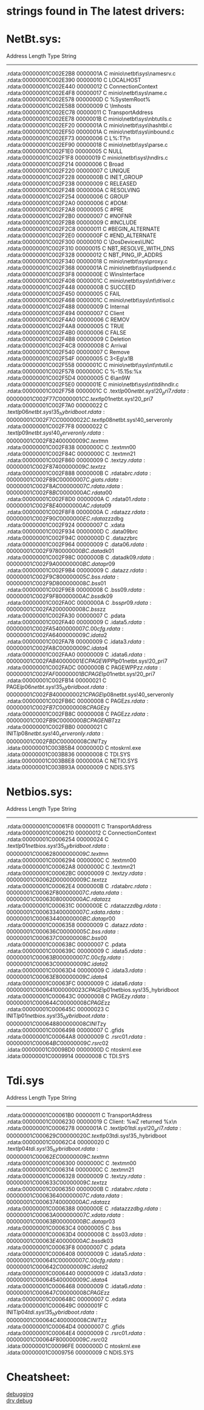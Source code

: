 # strings found in The latest drivers: 
# NetBt.sys:
Address                 Length   Type String                           
-------                 ------   ---- ------                           
.rdata:00000001C002E2B8 0000001A C    minio\\netbt\\sys\\namesrv.c     
.rdata:00000001C002E390 00000010 C    LOCALHOST                        
.rdata:00000001C002E440 00000012 C    ConnectionContext                
.rdata:00000001C002E4F8 00000017 C    minio\\netbt\\sys\\name.c        
.rdata:00000001C002E578 0000000D C    %SystemRoot%                     
.rdata:00000001C002E588 00000009 C    \\lmhosts                        
.rdata:00000001C002EC78 00000011 C    TransportAddress                 
.rdata:00000001C002EE78 0000001B C    minio\\netbt\\sys\\nbtutils.c    
.rdata:00000001C002EF20 0000001A C    minio\\netbt\\sys\\hashtbl.c     
.rdata:00000001C002EF50 0000001A C    minio\\netbt\\sys\\inbound.c     
.rdata:00000001C002EF73 00000006 C    L%:T?\n                          
.rdata:00000001C002EF90 00000018 C    minio\\netbt\\sys\\parse.c       
.rdata:00000001C002F1E0 00000005 C    NULL                             
.rdata:00000001C002F1F8 00000019 C    minio\\netbt\\sys\\hndlrs.c      
.rdata:00000001C002F214 00000006 C    Broad                            
.rdata:00000001C002F220 00000007 C    UNIQUE                           
.rdata:00000001C002F228 0000000B C    INET_GROUP                       
.rdata:00000001C002F238 00000009 C    RELEASED                         
.rdata:00000001C002F248 0000000A C    RESOLVING                        
.rdata:00000001C002F254 00000006 C    GROUP                            
.rdata:00000001C002F2A0 00000006 C    #DOM:                            
.rdata:00000001C002F2A8 00000005 C    #PRE                             
.rdata:00000001C002F2B0 00000007 C    #NOFNR                           
.rdata:00000001C002F2B8 00000009 C    #INCLUDE                         
.rdata:00000001C002F2C8 00000011 C    #BEGIN_ALTERNATE                 
.rdata:00000001C002F2E0 0000000F C    #END_ALTERNATE                   
.rdata:00000001C002F300 00000010 C    \\DosDevices\\UNC                
.rdata:00000001C002F310 00000015 C    NBT_RESOLVE_WITH_DNS             
.rdata:00000001C002F328 00000012 C    NBT_PING_IP_ADDRS                
.rdata:00000001C002F340 00000018 C    minio\\netbt\\sys\\proxy.c       
.rdata:00000001C002F368 0000001A C    minio\\netbt\\sys\\udpsend.c     
.rdata:00000001C002F3F8 0000000E C    WinsInterface                    
.rdata:00000001C002F408 0000001C C    minio\\netbt\\sys\\nt\\driver.c  
.rdata:00000001C002F448 00000008 C    SUCCEED                          
.rdata:00000001C002F450 00000005 C    FAIL                             
.rdata:00000001C002F468 0000001C C    minio\\netbt\\sys\\nt\\ntisol.c  
.rdata:00000001C002F488 00000009 C    Internal                         
.rdata:00000001C002F494 00000007 C    Client                           
.rdata:00000001C002F4A0 00000006 C    REMOV                            
.rdata:00000001C002F4A8 00000005 C    TRUE                             
.rdata:00000001C002F4B0 00000006 C    FALSE                            
.rdata:00000001C002F4B8 00000009 C    Deletion                         
.rdata:00000001C002F4C8 00000008 C    Arrival                          
.rdata:00000001C002F540 00000007 C    Remove                           
.rdata:00000001C002F54F 00000005 C    3<Eg\x1B                         
.rdata:00000001C002F558 0000001C C    minio\\netbt\\sys\\nt\\ntutil.c  
.rdata:00000001C002F578 0000000C C    %-15.15s:%x                      
.rdata:00000001C002F5D4 00000005 C    6\an9W                           
.rdata:00000001C002F5E0 0000001E C    minio\\netbt\\sys\\nt\\tdihndlr.c
.rdata:00000001C002F758 0000001C C    .text$lp00netbt.sys!20_pri7      
.rdata:00000001C002F77C 0000001C C    .text$lp01netbt.sys!20_pri7      
.rdata:00000001C002F7A0 00000022 C    .text$lp06netbt.sys!35_hybridboot
.rdata:00000001C002F7CC 00000022 C    .text$lp08netbt.sys!40_serveronly
.rdata:00000001C002F7F8 00000022 C    .text$lp09netbt.sys!40_serveronly
.rdata:00000001C002F824 00000009 C    .text$mn                         
.rdata:00000001C002F838 0000000C C    .text$mn$00                      
.rdata:00000001C002F84C 0000000C C    .text$mn$21                      
.rdata:00000001C002F860 00000009 C    .text$zy                         
.rdata:00000001C002F874 00000009 C    .text$zz                         
.rdata:00000001C002F888 0000000B C    .rdata$brc                       
.rdata:00000001C002F89C 00000007 C    .giats                           
.rdata:00000001C002F8AC 00000007 C    .rdata                           
.rdata:00000001C002F8BC 0000000A C    .rdata$00                        
.rdata:00000001C002F8D0 0000000A C    .rdata$01                        
.rdata:00000001C002F8E4 0000000A C    .rdata$09                        
.rdata:00000001C002F8F8 0000000A C    .rdata$zz                        
.rdata:00000001C002F90C 0000000E C    .rdata$zzzdbg                    
.rdata:00000001C002F924 00000007 C    .xdata                           
.rdata:00000001C002F934 0000000D C    .data$09$brc                     
.rdata:00000001C002F94C 0000000D C    .data$zz$brc                     
.rdata:00000001C002F964 00000009 C    .data$06                         
.rdata:00000001C002F978 0000000B C    .data$dk01                       
.rdata:00000001C002F98C 0000000B C    .data$dk09                       
.rdata:00000001C002F9A0 0000000B C    .data$pr09                       
.rdata:00000001C002F9B4 00000009 C    .data$zz                         
.rdata:00000001C002F9C8 00000005 C    .bss                             
.rdata:00000001C002F9D8 00000008 C    .bss$01                          
.rdata:00000001C002F9E8 00000008 C    .bss$09                          
.rdata:00000001C002F9F8 0000000A C    .bss$dk09                        
.rdata:00000001C002FA0C 0000000A C    .bss$pr09                        
.rdata:00000001C002FA20 00000008 C    .bss$zz                          
.rdata:00000001C002FA30 00000007 C    .pdata                           
.rdata:00000001C002FA40 00000009 C    .idata$5                         
.rdata:00000001C002FA54 00000007 C    .00cfg                           
.rdata:00000001C002FA64 00000009 C    .idata$2                         
.rdata:00000001C002FA78 00000009 C    .idata$3                         
.rdata:00000001C002FA8C 00000009 C    .idata$4                         
.rdata:00000001C002FAA0 00000009 C    .idata$6                         
.rdata:00000001C002FAB4 0000001E C    PAGEWPP$lp01netbt.sys!20_pri7    
.rdata:00000001C002FADC 0000000B C    PAGEWPP$zz                       
.rdata:00000001C002FAF0 0000001B C    PAGE$lp01netbt.sys!20_pri7       
.rdata:00000001C002FB14 00000021 C    PAGE$lp06netbt.sys!35_hybridboot 
.rdata:00000001C002FB40 00000021 C    PAGE$lp08netbt.sys!40_serveronly 
.rdata:00000001C002FB6C 00000008 C    PAGE$zs                          
.rdata:00000001C002FB7C 00000008 C    PAGE$zy                          
.rdata:00000001C002FB8C 00000008 C    PAGE$zz                          
.rdata:00000001C002FB9C 0000000B C    PAGENBT$zz                       
.rdata:00000001C002FBB0 00000021 C    INIT$lp08netbt.sys!40_serveronly 
.rdata:00000001C002FBDC 00000008 C    INIT$zy                                                  
.idata:00000001C003B5B4 0000000D C    ntoskrnl.exe                     
.idata:00000001C003B836 00000008 C    TDI.SYS                          
.idata:00000001C003B8E8 0000000A C    NETIO.SYS                        
.idata:00000001C003B93A 00000009 C    NDIS.SYS 
# Netbios.sys:
Address                 Length   Type String                             
-------                 ------   ---- ------                             
.rdata:00000001C00061F8 00000011 C    TransportAddress                   
.rdata:00000001C0006210 00000012 C    ConnectionContext                  
.rdata:00000001C0006254 00000024 C    .text$lp01netbios.sys!35_hybridboot
.rdata:00000001C0006280 00000009 C    .text$mn                           
.rdata:00000001C0006294 0000000C C    .text$mn$00                        
.rdata:00000001C00062A8 0000000C C    .text$mn$21                        
.rdata:00000001C00062BC 00000009 C    .text$zy                           
.rdata:00000001C00062D0 00000009 C    .text$zz                           
.rdata:00000001C00062E4 0000000B C    .rdata$brc                         
.rdata:00000001C00062F8 00000007 C    .rdata                             
.rdata:00000001C0006308 0000000A C    .rdata$zz                          
.rdata:00000001C000631C 0000000E C    .rdata$zzzdbg                      
.rdata:00000001C0006334 00000007 C    .xdata                             
.rdata:00000001C0006344 0000000B C    .data$pr00                         
.rdata:00000001C0006358 00000009 C    .data$zz                           
.rdata:00000001C000636C 00000005 C    .bss                               
.rdata:00000001C000637C 00000008 C    .bss$00                            
.rdata:00000001C000638C 00000007 C    .pdata                             
.rdata:00000001C000639C 00000009 C    .idata$5                           
.rdata:00000001C00063B0 00000007 C    .00cfg                             
.rdata:00000001C00063C0 00000009 C    .idata$2                           
.rdata:00000001C00063D4 00000009 C    .idata$3                           
.rdata:00000001C00063E8 00000009 C    .idata$4                           
.rdata:00000001C00063FC 00000009 C    .idata$6                           
.rdata:00000001C0006410 00000023 C    PAGE$lp01netbios.sys!35_hybridboot 
.rdata:00000001C000643C 00000008 C    PAGE$zy                            
.rdata:00000001C000644C 00000008 C    PAGE$zz                            
.rdata:00000001C000645C 00000023 C    INIT$lp01netbios.sys!35_hybridboot 
.rdata:00000001C0006488 00000008 C    INIT$zy                            
.rdata:00000001C0006498 00000007 C    .gfids                             
.rdata:00000001C00064A8 00000009 C    .rsrc$01                           
.rdata:00000001C00064BC 00000009 C    .rsrc$02                           
.idata:00000001C00098D0 0000000D C    ntoskrnl.exe                       
.idata:00000001C0009914 00000008 C    TDI.SYS                            
# Tdi.sys
Address                 Length   Type String                         
-------                 ------   ---- ------                         
.rdata:00000001C00061B0 00000011 C    TransportAddress               
.rdata:00000001C0006230 00000019 C    Client: %wZ returned %x\n      
.rdata:00000001C0006278 0000001A C    .text$lp01tdi.sys!20_pri7      
.rdata:00000001C000629C 00000020 C    .text$lp03tdi.sys!35_hybridboot
.rdata:00000001C00062C4 00000020 C    .text$lp04tdi.sys!35_hybridboot
.rdata:00000001C00062EC 00000009 C    .text$mn                       
.rdata:00000001C0006300 0000000C C    .text$mn$00                    
.rdata:00000001C0006314 0000000C C    .text$mn$21                    
.rdata:00000001C0006328 00000009 C    .text$zy                       
.rdata:00000001C000633C 00000009 C    .text$zz                       
.rdata:00000001C0006350 0000000B C    .rdata$brc                     
.rdata:00000001C0006364 00000007 C    .rdata                         
.rdata:00000001C0006374 0000000A C    .rdata$zz                      
.rdata:00000001C0006388 0000000E C    .rdata$zzzdbg                  
.rdata:00000001C00063A0 00000007 C    .xdata                         
.rdata:00000001C00063B0 0000000B C    .data$pr03                     
.rdata:00000001C00063C4 00000005 C    .bss                           
.rdata:00000001C00063D4 00000008 C    .bss$03                        
.rdata:00000001C00063E4 0000000A C    .bss$dk03                      
.rdata:00000001C00063F8 00000007 C    .pdata                         
.rdata:00000001C0006408 00000009 C    .idata$5                       
.rdata:00000001C000641C 00000007 C    .00cfg                         
.rdata:00000001C000642C 00000009 C    .idata$2                       
.rdata:00000001C0006440 00000009 C    .idata$3                       
.rdata:00000001C0006454 00000009 C    .idata$4                       
.rdata:00000001C0006468 00000009 C    .idata$6                       
.rdata:00000001C000647C 00000008 C    PAGE$zz                        
.rdata:00000001C000648C 00000007 C    .edata                         
.rdata:00000001C000649C 0000001F C    INIT$lp04tdi.sys!35_hybridboot 
.rdata:00000001C00064C4 00000008 C    INIT$zz                        
.rdata:00000001C00064D4 00000007 C    .gfids                         
.rdata:00000001C00064E4 00000009 C    .rsrc$01                       
.rdata:00000001C00064F8 00000009 C    .rsrc$02                       
.idata:00000001C00096FE 0000000D C    ntoskrnl.exe                   
.idata:00000001C0009756 00000009 C    NDIS.SYS                       
# Cheatsheet:
<html><a href="https://briolidz.wordpress.com/2013/11/17/windbg-some-debugging-commands/">debugging</a></html> <br>
<html><a href="https://docs.microsoft.com/en-us/windows-hardware/drivers/debugger/debug-universal-drivers--kernel-mode-#lookingatvariables">drv debug</a></html> <br>

